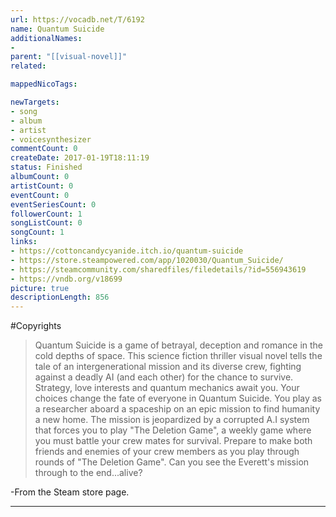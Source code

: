 ```yaml
---
url: https://vocadb.net/T/6192
name: Quantum Suicide
additionalNames: 
- 
parent: "[[visual-novel]]"
related:

mappedNicoTags:

newTargets:
- song
- album
- artist
- voicesynthesizer
commentCount: 0
createDate: 2017-01-19T18:11:19
status: Finished
albumCount: 0
artistCount: 0
eventCount: 0
eventSeriesCount: 0
followerCount: 1
songListCount: 0
songCount: 1
links: 
- https://cottoncandycyanide.itch.io/quantum-suicide
- https://store.steampowered.com/app/1020030/Quantum_Suicide/
- https://steamcommunity.com/sharedfiles/filedetails/?id=556943619
- https://vndb.org/v18699
picture: true
descriptionLength: 856
---
```


#Copyrights

>Quantum Suicide is a game of betrayal, deception and romance in the cold depths of space.
>This science fiction thriller visual novel tells the tale of an intergenerational mission and its diverse crew, fighting against a deadly AI (and each other) for the chance to survive. Strategy, love interests and quantum mechanics await you. Your choices change the fate of everyone in Quantum Suicide.
>You play as a researcher aboard a spaceship on an epic mission to find humanity a new home. The mission is jeopardized by a corrupted A.I system that forces you to play "The Deletion Game", a weekly game where you must battle your crew mates for survival. Prepare to make both friends and enemies of your crew members as you play through rounds of "The Deletion Game". Can you see the Everett's mission through to the end...alive?

-From the Steam store page.

---

